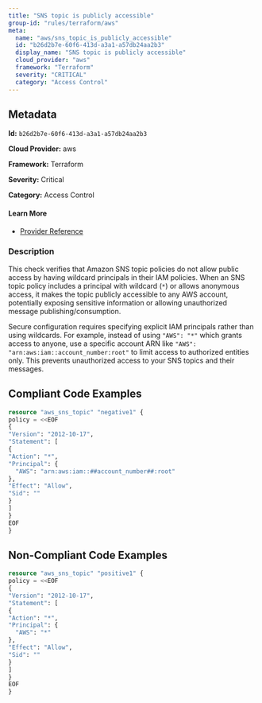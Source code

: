 ```yaml
---
title: "SNS topic is publicly accessible"
group-id: "rules/terraform/aws"
meta:
  name: "aws/sns_topic_is_publicly_accessible"
  id: "b26d2b7e-60f6-413d-a3a1-a57db24aa2b3"
  display_name: "SNS topic is publicly accessible"
  cloud_provider: "aws"
  framework: "Terraform"
  severity: "CRITICAL"
  category: "Access Control"
---
```

## Metadata

**Id:** `b26d2b7e-60f6-413d-a3a1-a57db24aa2b3`

**Cloud Provider:** aws

**Framework:** Terraform

**Severity:** Critical

**Category:** Access Control

#### Learn More

 - [Provider Reference](https://registry.terraform.io/providers/hashicorp/aws/latest/docs/resources/sns_topic)

### Description

 This check verifies that Amazon SNS topic policies do not allow public access by having wildcard principals in their IAM policies. When an SNS topic policy includes a principal with wildcard (`*`) or allows anonymous access, it makes the topic publicly accessible to any AWS account, potentially exposing sensitive information or allowing unauthorized message publishing/consumption.

Secure configuration requires specifying explicit IAM principals rather than using wildcards. For example, instead of using `"AWS": "*"` which grants access to anyone, use a specific account ARN like `"AWS": "arn:aws:iam::account_number:root"` to limit access to authorized entities only. This prevents unauthorized access to your SNS topics and their messages.


## Compliant Code Examples
```terraform
resource "aws_sns_topic" "negative1" {
policy = <<EOF
{
"Version": "2012-10-17",
"Statement": [
{
"Action": "*",
"Principal": {
  "AWS": "arn:aws:iam::##account_number##:root"
},
"Effect": "Allow",
"Sid": ""
}
]
}
EOF
}


```
## Non-Compliant Code Examples
```terraform
resource "aws_sns_topic" "positive1" {
policy = <<EOF
{
"Version": "2012-10-17",
"Statement": [
{
"Action": "*",
"Principal": {
  "AWS": "*"
},
"Effect": "Allow",
"Sid": ""
}
]
}
EOF
}

```